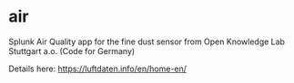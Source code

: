 # air
Splunk Air Quality app for the fine dust sensor from Open Knowledge Lab Stuttgart a.o. (Code for Germany)

Details here: https://luftdaten.info/en/home-en/ 
